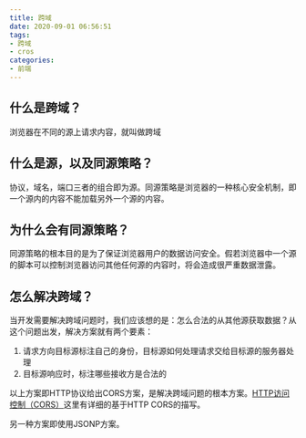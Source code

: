 ```yaml
---
title: 跨域
date: 2020-09-01 06:56:51
tags:
- 跨域
- cros
categories:
- 前端
---
```


 ## 什么是跨域？

浏览器在不同的源上请求内容，就叫做跨域

## 什么是源，以及同源策略？

协议，域名，端口三者的组合即为源。同源策略是浏览器的一种核心安全机制，即一个源内的内容不能加载另外一个源的内容。

## 为什么会有同源策略？

同源策略的根本目的是为了保证浏览器用户的数据访问安全。假若浏览器中一个源的脚本可以控制浏览器访问其他任何源的内容时，将会造成很严重数据泄露。

## 怎么解决跨域？

当开发需要解决跨域问题时，我们应该想的是：怎么合法的从其他源获取数据？从这个问题出发，解决方案就有两个要素：

1. 请求方向目标源标注自己的身份，目标源如何处理请求交给目标源的服务器处理
2. 目标源响应时，标注哪些接收方是合法的

以上方案即HTTP协议给出CORS方案，是解决跨域问题的根本方案。[HTTP访问控制（CORS）](https://developer.mozilla.org/zh-CN/docs/Web/HTTP/Access_control_CORS "MDN")这里有详细的基于HTTP CORS的描写。

另一种方案即使用JSONP方案。<script>标签的src属性是不受同源策略影响的，可以绕过同源策略。它必须指定回调函数，且服务器返回数据也必须配合客户端：将数据、js逻辑以及回调函数拼接成可执行js代码。JSONP只支持Get方法，并且容易受到XSS攻击。

##  为什么<script>标签不受同源策略影响？

script 标签在源内是html文档的标签，不管它是不是用js生成的标签，这时它都可以理解为同源的。当它发送请求并且得到响应时，源内的脚本对响应的内容**没有**读写以及操作的权限。加载并运行的脚本也是其他源的脚本。这相当于把控制权交予响应回来的脚本。所以并没有安全问题。